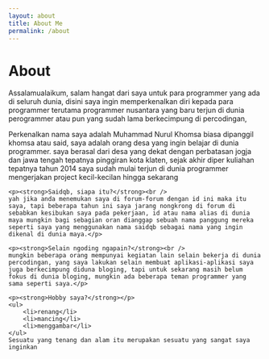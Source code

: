 ```yaml
---
layout: about
title: About Me
permalink: /about
---
```



<h1 class="fsr-125">
	About
</h1>

<div class="m-b-40">
	<p>Assalamualaikum, salam hangat dari saya untuk para programmer yang ada di seluruh dunia, disini saya ingin memperkenalkan diri kepada para programmer terutama programmer nusantara yang baru terjun di dunia perogrammer atau pun  yang sudah lama berkecimpung di percodingan,</p>
	<p>Perkenalkan nama saya adalah Muhammad Nurul Khomsa biasa dipanggil khomsa atau said, saya adalah orang desa yang ingin belajar di dunia programmer. saya berasal dari desa yang dekat dengan perbatasan jogja dan jawa tengah tepatnya pinggiran kota klaten, sejak akhir diper kuliahan tepatnya tahun 2014 saya sudah mulai terjun di dunia programmer mengerjakan project kecil-kecilan hingga sekarang</p>

	<p><strong>Saidqb, siapa itu?</strong><br /> 
	yah jika anda menemukan saya di forum-forum dengan id ini maka itu saya, tapi beberapa tahun ini saya jarang nongkrong di forum di sebabkan kesibukan saya pada pekerjaan, id atau nama alias di dunia maya mungkin bagi sebagian oran dianggap sebuah nama panggung mereka seperti saya yang menggunakan nama saidqb sebagai nama yang ingin dikenal di dunia maya.</p>

	<p><strong>Selain ngoding ngapain?</strong><br />
	mungkin beberapa orang mempunyai kegiatan lain selain bekerja di dunia percodingan, yang saya lakukan selain membuat aplikasi-aplikasi saya juga berkecimpung diduna bloging, tapi untuk sekarang masih belum fokus di dunia bloging, mungkin ada beberapa teman programmer yang sama seperti saya.</p>

	<p><strong>Hobby saya?</strong></p>
	<ul>
		<li>renang</li>
		<li>mancing</li>
		<li>menggambar</li>
	</ul>
	Sesuatu yang tenang dan alam itu merupakan sesuatu yang sangat saya inginkan
</div>							


